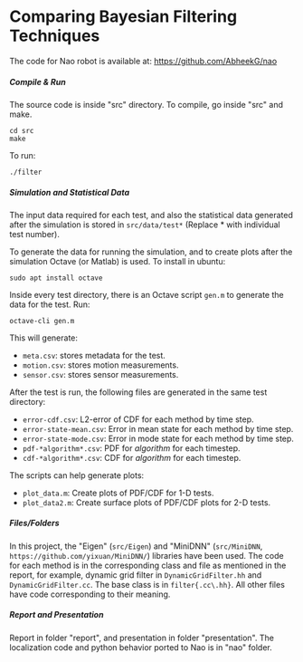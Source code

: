 Comparing Bayesian Filtering Techniques 
======================

The code for Nao robot is available at: https://github.com/AbheekG/nao

##### Compile & Run
The source code is inside "src" directory. To compile, go inside "src" and make.
~~~
cd src
make
~~~

To run:
~~~
./filter
~~~

##### Simulation and Statistical Data

The input data required for each test, and also the statistical data generated after the simulation is stored in `src/data/test*` (Replace \* with individual test number).

To generate the data for running the simulation, and to create plots after the simulation Octave (or Matlab) is used. To install in ubuntu:
~~~
sudo apt install octave
~~~

Inside every test directory, there is an Octave script `gen.m` to generate the data for the test. Run:
~~~
octave-cli gen.m
~~~
This will generate:
- `meta.csv`: stores metadata for the test.
- `motion.csv`: stores motion measurements.
- `sensor.csv`: stores sensor measurements.

After the test is run, the following files are generated in the same test directory:
- `error-cdf.csv`: L2-error of CDF for each method by time step.
- `error-state-mean.csv`: Error in mean state for each method by time step.
- `error-state-mode.csv`: Error in mode state for each method by time step.
- `pdf-*algorithm*.csv`: PDF for *algorithm* for each timestep.
- `cdf-*algorithm*.csv`: CDF for *algorithm* for each timestep.

The scripts can help generate plots:
- `plot_data.m`: Create plots of PDF/CDF for 1-D tests.
- `plot_data2.m`: Create surface plots of PDF/CDF plots for 2-D tests.

##### Files/Folders
In this project, the "Eigen" (`src/Eigen`) and "MiniDNN" (`src/MiniDNN`, `https://github.com/yixuan/MiniDNN/`) libraries have been used. The code for each method is in the corresponding class and file as mentioned in the report, for example, dynamic grid filter in `DynamicGridFilter.hh` and `DynamicGridFilter.cc`. The base class is in `filter{.cc\.hh}`. All other files have code corresponding to their meaning.

##### Report and Presentation
Report in folder "report", and presentation in folder "presentation". The localization code and python behavior ported to Nao is in "nao" folder.
